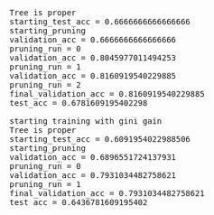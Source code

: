 <pre>
Tree is proper
starting_test_acc = 0.6666666666666666
starting_pruning
validation_acc = 0.6666666666666666
pruning_run = 0
validation_acc = 0.8045977011494253
pruning_run = 1
validation_acc = 0.8160919540229885
pruning_run = 2
final_validation_acc = 0.8160919540229885
test_acc = 0.6781609195402298 

starting training with gini gain
Tree is proper
starting_test_acc = 0.6091954022988506
starting_pruning
validation_acc = 0.6896551724137931
pruning_run = 0
validation_acc = 0.7931034482758621
pruning_run = 1
final_validation_acc = 0.7931034482758621
test_acc = 0.6436781609195402
</pre>